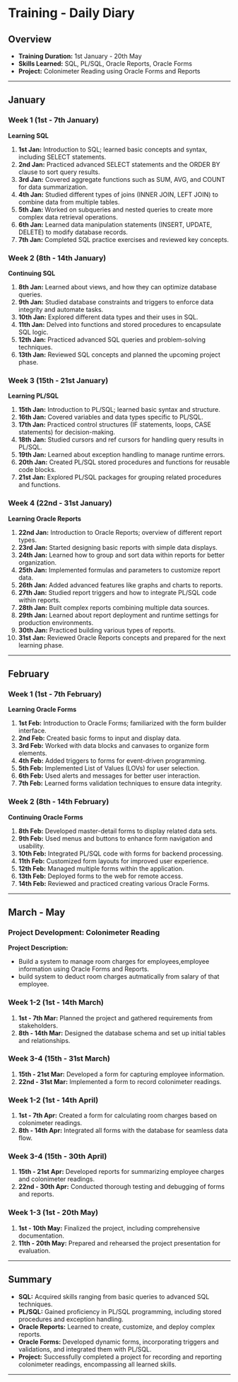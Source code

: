 
#  Training - Daily Diary

## Overview
- **Training Duration:** 1st January - 20th May
- **Skills Learned:** SQL, PL/SQL, Oracle Reports, Oracle Forms
- **Project:** Colonimeter Reading using Oracle Forms and Reports

---

## January

### Week 1 (1st - 7th January)
**Learning SQL**

1. **1st Jan:** Introduction to SQL; learned basic concepts and syntax, including SELECT statements.
2. **2nd Jan:** Practiced advanced SELECT statements and the ORDER BY clause to sort query results.
3. **3rd Jan:** Covered aggregate functions such as SUM, AVG, and COUNT for data summarization.
4. **4th Jan:** Studied different types of joins (INNER JOIN, LEFT JOIN) to combine data from multiple tables.
5. **5th Jan:** Worked on subqueries and nested queries to create more complex data retrieval operations.
6. **6th Jan:** Learned data manipulation statements (INSERT, UPDATE, DELETE) to modify database records.
7. **7th Jan:** Completed SQL practice exercises and reviewed key concepts.

### Week 2 (8th - 14th January)
**Continuing SQL**

1. **8th Jan:** Learned about views, and how they can optimize database queries.
2. **9th Jan:** Studied database constraints and triggers to enforce data integrity and automate tasks.
3. **10th Jan:** Explored different data types and their uses in SQL.
4. **11th Jan:** Delved into functions and stored procedures to encapsulate SQL logic.
5. **12th Jan:** Practiced advanced SQL queries and problem-solving techniques.
6. **13th Jan:** Reviewed SQL concepts and planned the upcoming project phase.

### Week 3 (15th - 21st January)
**Learning PL/SQL**

1. **15th Jan:** Introduction to PL/SQL; learned basic syntax and structure.
2. **16th Jan:** Covered variables and data types specific to PL/SQL.
3. **17th Jan:** Practiced control structures (IF statements, loops, CASE statements) for decision-making.
4. **18th Jan:** Studied cursors and ref cursors for handling query results in PL/SQL.
5. **19th Jan:** Learned about exception handling to manage runtime errors.
6. **20th Jan:** Created PL/SQL stored procedures and functions for reusable code blocks.
7. **21st Jan:** Explored PL/SQL packages for grouping related procedures and functions.

### Week 4 (22nd - 31st January)
**Learning Oracle Reports**

1. **22nd Jan:** Introduction to Oracle Reports; overview of different report types.
2. **23rd Jan:** Started designing basic reports with simple data displays.
3. **24th Jan:** Learned how to group and sort data within reports for better organization.
4. **25th Jan:** Implemented formulas and parameters to customize report data.
5. **26th Jan:** Added advanced features like graphs and charts to reports.
6. **27th Jan:** Studied report triggers and how to integrate PL/SQL code within reports.
7. **28th Jan:** Built complex reports combining multiple data sources.
8. **29th Jan:** Learned about report deployment and runtime settings for production environments.
9. **30th Jan:** Practiced building various types of reports.
10. **31st Jan:** Reviewed Oracle Reports concepts and prepared for the next learning phase.

---

## February

### Week 1 (1st - 7th February)
**Learning Oracle Forms**

1. **1st Feb:** Introduction to Oracle Forms; familiarized with the form builder interface.
2. **2nd Feb:** Created basic forms to input and display data.
3. **3rd Feb:** Worked with data blocks and canvases to organize form elements.
4. **4th Feb:** Added triggers to forms for event-driven programming.
5. **5th Feb:** Implemented List of Values (LOVs) for user selection.
6. **6th Feb:** Used alerts and messages for better user interaction.
7. **7th Feb:** Learned forms validation techniques to ensure data integrity.

### Week 2 (8th - 14th February)
**Continuing Oracle Forms**

1. **8th Feb:** Developed master-detail forms to display related data sets.
2. **9th Feb:** Used menus and buttons to enhance form navigation and usability.
3. **10th Feb:** Integrated PL/SQL code with forms for backend processing.
4. **11th Feb:** Customized form layouts for improved user experience.
5. **12th Feb:** Managed multiple forms within the application.
6. **13th Feb:** Deployed forms to the web for remote access.
7. **14th Feb:** Reviewed and practiced creating various Oracle Forms.

---

## March - May

### Project Development: Colonimeter Reading

**Project Description:**
- Build a system to manage room charges for employees,employee information using Oracle Forms and Reports.
- build system to deduct room charges autmatically from salary of that employee.

### Week 1-2 (1st - 14th March)
1. **1st - 7th Mar:** Planned the project and gathered requirements from stakeholders.
2. **8th - 14th Mar:** Designed the database schema and set up initial tables and relationships.

### Week 3-4 (15th - 31st March)
1. **15th - 21st Mar:** Developed a form for capturing employee information.
2. **22nd - 31st Mar:** Implemented a form to record colonimeter readings.

### Week 1-2 (1st - 14th April)
1. **1st - 7th Apr:** Created a form for calculating room charges based on colonimeter readings.
2. **8th - 14th Apr:** Integrated all forms with the database for seamless data flow.

### Week 3-4 (15th - 30th April)
1. **15th - 21st Apr:** Developed reports for summarizing employee charges and colonimeter readings.
2. **22nd - 30th Apr:** Conducted thorough testing and debugging of forms and reports.

### Week 1-3 (1st - 20th May)
1. **1st - 10th May:** Finalized the project, including comprehensive documentation.
2. **11th - 20th May:** Prepared and rehearsed the project presentation for evaluation.

---

## Summary

- **SQL:** Acquired skills ranging from basic queries to advanced SQL techniques.
- **PL/SQL:** Gained proficiency in PL/SQL programming, including stored procedures and exception handling.
- **Oracle Reports:** Learned to create, customize, and deploy complex reports.
- **Oracle Forms:** Developed dynamic forms, incorporating triggers and validations, and integrated them with PL/SQL.
- **Project:** Successfully completed a project for recording and reporting colonimeter readings, encompassing all learned skills.

---

